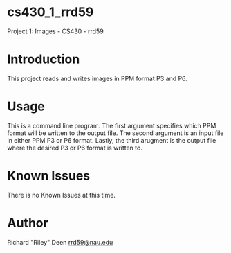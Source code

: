 # cs430_1_rrd59
Project 1: Images - CS430 - rrd59

# Introduction

This project reads and writes images in PPM format P3 and P6.

# Usage

This is a command line program.  The first argument specifies which PPM format will be written to the output file. The second argument is an input file in either PPM P3 or P6 format. Lastly, the third arugment is the output file where the desired P3 or P6 format is written to.

# Known Issues
There is no Known Issues at this time.

# Author

Richard "Riley" Deen  <rrd59@nau.edu>
